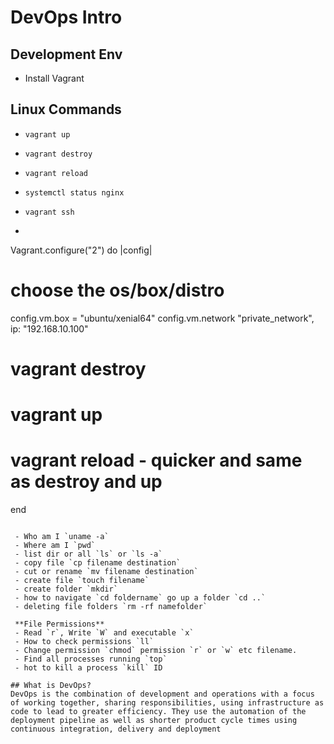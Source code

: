 # DevOps Intro
## Development Env
* Install Vagrant
## Linux Commands
* `vagrant up`
* `vagrant destroy`
* `vagrant reload`
* `systemctl status nginx`
* `vagrant ssh`

* ```
Vagrant.configure("2") do |config|
 # choose the os/box/distro
 config.vm.box = "ubuntu/xenial64"
 config.vm.network "private_network", ip: "192.168.10.100"
 # vagrant destroy
 # vagrant up
 # vagrant reload - quicker and same as destroy and up
end
```

 - Who am I `uname -a`
 - Where am I `pwd`
 - list dir or all `ls` or `ls -a`
 - copy file `cp filename destination`
 - cut or rename `mv filename destination`
 - create file `touch filename`
 - create folder `mkdir`
 - how to navigate `cd foldername` go up a folder `cd ..`
 - deleting file folders `rm -rf namefolder`

 **File Permissions**
 - Read `r`, Write `W` and executable `x`
 - How to check permissions `ll`
 - Change permission `chmod` permission `r` or `w` etc filename.
 - Find all processes running `top`
 - hot to kill a process `kill` ID 

## What is DevOps?
DevOps is the combination of development and operations with a focus of working together, sharing responsibilities, using infrastructure as code to lead to greater efficiency. They use the automation of the deployment pipeline as well as shorter product cycle times using continuous integration, delivery and deployment
